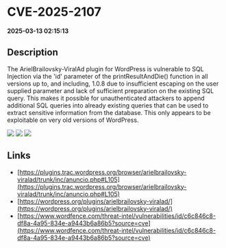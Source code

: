 # CVE-2025-2107

**2025-03-13 02:15:13**

## Description
The ArielBrailovsky-ViralAd plugin for WordPress is vulnerable to SQL Injection via the 'id' parameter of the printResultAndDie() function in all versions up to, and including, 1.0.8 due to insufficient escaping on the user supplied parameter and lack of sufficient preparation on the existing SQL query.  This makes it possible for unauthenticated attackers to append additional SQL queries into already existing queries that can be used to extract sensitive information from the database. This only appears to be exploitable on very old versions of WordPress.

![](https://img.shields.io/static/v1?label=Score&message=7.5&color=red)
![](https://img.shields.io/static/v1?label=Severity&message=HIGH&color=red)
![](https://img.shields.io/static/v1?label=CWE&message=SQL&color=green)

## Links
- [https://plugins.trac.wordpress.org/browser/arielbrailovsky-viralad/trunk/inc/anuncio.php#L105](https://plugins.trac.wordpress.org/browser/arielbrailovsky-viralad/trunk/inc/anuncio.php#L105)
- [https://wordpress.org/plugins/arielbrailovsky-viralad/](https://wordpress.org/plugins/arielbrailovsky-viralad/)
- [https://www.wordfence.com/threat-intel/vulnerabilities/id/c6c846c8-df8a-4a95-834e-a9443b6a86b5?source=cve](https://www.wordfence.com/threat-intel/vulnerabilities/id/c6c846c8-df8a-4a95-834e-a9443b6a86b5?source=cve)

